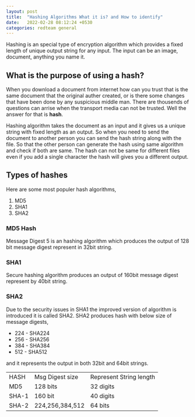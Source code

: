 ```yaml
---
layout: post
title:  "Hashing Algorithms What it is? and How to identify"
date:   2022-02-28 08:12:24 +0530
categories: redteam general
---
```


Hashing is an special type of encryption algorithm which provides a fixed length of unique output string for any input. The input can be an image, document, anything you name it. 

## What is the purpose of using a hash?

When you download a document from internet how can you trust that is the same document that the original auther created, or is there some changes that have been done by any suspicious middle man. There are thousends of questions can arrise when the transport media can not be trusted. Well the answer for that is <b>hash</b>.

Hashing algorithm takes the document as an input and it gives us a unique string with fixed length as an output. So when you need to send the document to another person you can send the hash string along with the file. So that the other person can generate the hash using same algorithm and check if both are same. The hash can not be same for different files even if you add a single character the hash will gives you a different output.

## Types of hashes
Here are some most populer hash algorithms,
<ol>
  <li>MD5</li>
  <li>SHA1</li>
  <li>SHA2</li>
</ol>

### MD5 Hash

Message Digest 5 is an hashing algorithm which produces the output of 128 bit message digest represent in 32bit string.

### SHA1

Secure hashing algorithm produces an output of 160bit message digest represent by 40bit string.

### SHA2

Due to the security issues in SHA1 the improved version of algorithm is introduced it is called SHA2. SHA2 produces hash with below size of message digests,
<ul>
  <li>224 - SHA224</li>
  <li>256 - SHA256</li>
  <li>384 - SHA384</li>
  <li>512 - SHA512</li>
</ul>

and it represents the output in both 32bit and 64bit strings.

<table>
  <tr>
    <td>HASH</td>
    <td>Msg Digest size</td>
    <td>Represent String length</td>
  </tr>
  
  <tr>
    <td>MD5</td>
    <td>128 bits</td>
    <td>32 digits</td>
  </tr>
  
  <tr>
    <td>SHA-1</td>
    <td>160 bit</td>
    <td>40 digits</td>
  </tr>
  
  <tr>
    <td>SHA-2</td>
    <td>224,256,384,512</td>
    <td>64 bits</td>
  </tr>
  </table>
